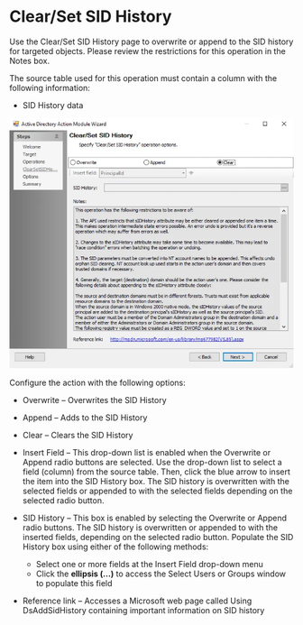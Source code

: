 # Clear/Set SID History

Use the Clear/Set SID History page to overwrite or append to the SID history for targeted objects.
Please review the restrictions for this operation in the Notes box.

The source table used for this operation must contain a column with the following information:

- SID History data

![Active Directory Action Module Wizard Clear/Set SID History page](../../../../../../static/img/product_docs/accessanalyzer/admin/action/activedirectory/operations/sidhistory.webp)

Configure the action with the following options:

- Overwrite – Overwrites the SID History
- Append – Adds to the SID History
- Clear – Clears the SID History
- Insert Field – This drop-down list is enabled when the Overwrite or Append radio buttons are
  selected. Use the drop-down list to select a field (column) from the source table. Then, click the
  blue arrow to insert the item into the SID History box. The SID history is overwritten with the
  selected fields or appended to with the selected fields depending on the selected radio button.
- SID History – This box is enabled by selecting the Overwrite or Append radio buttons. The SID
  history is overwritten or appended to with the inserted fields, depending on the selected radio
  button. Populate the SID History box using either of the following methods:

    - Select one or more fields at the Insert Field drop-down menu
    - Click the **ellipsis (…)** to access the Select Users or Groups window to populate this field

- Reference link – Accesses a Microsoft web page called Using DsAddSidHistory containing important
  information on SID history
